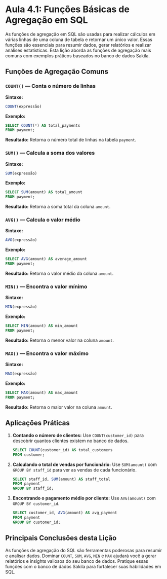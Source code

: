# Aula 4.1: Funções Básicas de Agregação em SQL

As funções de agregação em SQL são usadas para realizar cálculos em várias linhas de uma coluna de tabela e retornar um único valor. Essas funções são essenciais para resumir dados, gerar relatórios e realizar análises estatísticas. Esta lição aborda as funções de agregação mais comuns com exemplos práticos baseados no banco de dados Sakila.

## Funções de Agregação Comuns

### `COUNT()` — Conta o número de linhas

**Sintaxe:**
```sql
COUNT(expressão)
```

**Exemplo:**
```sql
SELECT COUNT(*) AS total_payments
FROM payment;
```
**Resultado:** Retorna o número total de linhas na tabela `payment`.

### `SUM()` — Calcula a soma dos valores

**Sintaxe:**
```sql
SUM(expressão)
```

**Exemplo:**
```sql
SELECT SUM(amount) AS total_amount
FROM payment;
```
**Resultado:** Retorna a soma total da coluna `amount`.

### `AVG()` — Calcula o valor médio

**Sintaxe:**
```sql
AVG(expressão)
```

**Exemplo:**
```sql
SELECT AVG(amount) AS average_amount
FROM payment;
```
**Resultado:** Retorna o valor médio da coluna `amount`.

### `MIN()` — Encontra o valor mínimo

**Sintaxe:**
```sql
MIN(expressão)
```

**Exemplo:**
```sql
SELECT MIN(amount) AS min_amount
FROM payment;
```
**Resultado:** Retorna o menor valor na coluna `amount`.

### `MAX()` — Encontra o valor máximo

**Sintaxe:**
```sql
MAX(expressão)
```

**Exemplo:**
```sql
SELECT MAX(amount) AS max_amount
FROM payment;
```
**Resultado:** Retorna o maior valor na coluna `amount`.

## Aplicações Práticas

1. **Contando o número de clientes:**
   Use `COUNT(customer_id)` para descobrir quantos clientes existem no banco de dados.
   ```sql
   SELECT COUNT(customer_id) AS total_customers
   FROM customer;
   ```
2. **Calculando o total de vendas por funcionário:**
   Use `SUM(amount)` com `GROUP BY staff_id` para ver as vendas de cada funcionário.
   ```sql
   SELECT staff_id, SUM(amount) AS staff_total
   FROM payment
   GROUP BY staff_id;
   ```
3. **Encontrando o pagamento médio por cliente:**
   Use `AVG(amount)` com `GROUP BY customer_id`.
   ```sql
   SELECT customer_id, AVG(amount) AS avg_payment
   FROM payment
   GROUP BY customer_id;
   ```

## Principais Conclusões desta Lição

As funções de agregação do SQL são ferramentas poderosas para resumir e analisar dados. Dominar `COUNT`, `SUM`, `AVG`, `MIN` e `MAX` ajudará você a gerar relatórios e insights valiosos do seu banco de dados. Pratique essas funções com o banco de dados Sakila para fortalecer suas habilidades em SQL.
